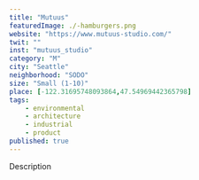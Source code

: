 ```yaml
---
title: "Mutuus"
featuredImage: ./-hamburgers.png
website: "https://www.mutuus-studio.com/"
twit: ""
inst: "mutuus_studio"
category: "M"
city: "Seattle"
neighborhood: "SODO"
size: "Small (1-10)"
place: [-122.31695748093864,47.54969442365798]
tags:
    - environmental
    - architecture
    - industrial
    - product
published: true
---
```


Description
